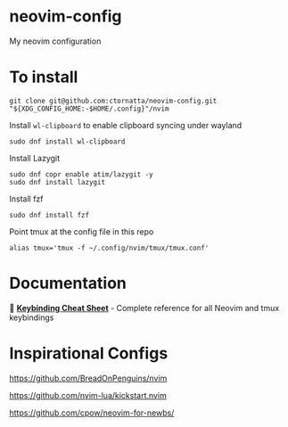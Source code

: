 # neovim-config
My neovim configuration

# To install

```shell
git clone git@github.com:ctornatta/neovim-config.git "${XDG_CONFIG_HOME:-$HOME/.config}"/nvim
```

Install `wl-clipboard` to enable clipboard syncing under wayland
```shell
sudo dnf install wl-clipboard
```

Install Lazygit
```shell
sudo dnf copr enable atim/lazygit -y
sudo dnf install lazygit
```

Install fzf
```shell
sudo dnf install fzf
```

Point tmux at the config file in this repo
```shell
alias tmux='tmux -f ~/.config/nvim/tmux/tmux.conf'
```

# Documentation

📖 **[Keybinding Cheat Sheet](docs/README.md)** - Complete reference for all Neovim and tmux keybindings

# Inspirational Configs

https://github.com/BreadOnPenguins/nvim

https://github.com/nvim-lua/kickstart.nvim

https://github.com/cpow/neovim-for-newbs/

